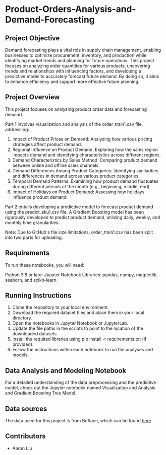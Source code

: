 # Product-Orders-Analysis-and-Demand-Forecasting

## Project Objective
Demand forecasting plays a vital role in supply chain management, enabling businesses to optimize procurement, inventory, and production while identifying market trends and planning for future operations. This project focuses on analyzing order quantities for various products, uncovering trends and relationships with influencing factors, and developing a predictive model to accurately forecast future demand. By doing so, it aims to enhance efficiency and support more effective future planning.

## Project Overview
This project focuses on analyzing product order data and forecasting demand.

Part 1 involves visualization and analysis of the order_train1.csv file, addressing:
1. Impact of Product Prices on Demand: Analyzing how various pricing strategies affect product demand.
2. Regional Influence on Product Demand: Exploring how the sales region impacts demand and identifying characteristics across different regions.
3. Demand Characteristics by Sales Method: Comparing product demand between online and offline sales channels.
4. Demand Differences Among Product Categories: Identifying similarities and differences in demand across various product categories.
5. Temporal Demand Patterns: Examining how product demand fluctuates during different periods of the month (e.g., beginning, middle, end).
6. Impact of Holidays on Product Demand: Assessing how holidays influence product demand.

Part 2 entails developing a predictive model to forecast product demand using the predict_sku1.csv file. A Gradient Boosting model has been rigorously developed to predict product demand, utilizing daily, weekly, and monthly time granularities.

Note: Due to GitHub's file size limitations, order_train1.csv has been split into two parts for uploading.

## Requirements

To run these notebooks, you will need:

Python 3.8 or later
Jupyter Notebook
Libraries: pandas, numpy, matplotlib, seaborn, and scikit-learn.

## Running Instructions

1. Clone the repository to your local environment.
2. Download the required dataset files and place them in your local directory.
3. Open the notebooks in Jupyter Notebook or JupyterLab.
4. Update the file paths in the scripts to point to the location of the downloaded datasets.
5. Install the required libraries using pip install -r requirements.txt (if provided).
6. Follow the instructions within each notebook to run the analyses and models.

## Data Analysis and Modeling Notebook
For a detailed understanding of the data preprocessing and the predictive model, check out the Jupyter notebook named Visualization and Analysis and Gradient Boosting Tree Model.

## Data sources

The data used for this project is from BdRace, which can be found [here](https://www.tipdm.org:10010/#/competition/1620719578957127680/introduce).


## Contributors
- Aaron Liu
